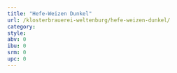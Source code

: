 ```yaml
---
title: "Hefe-Weizen Dunkel"
url: /klosterbrauerei-weltenburg/hefe-weizen-dunkel/
category: 
style: 
abv: 0
ibu: 0
srm: 0
upc: 0
---
```


